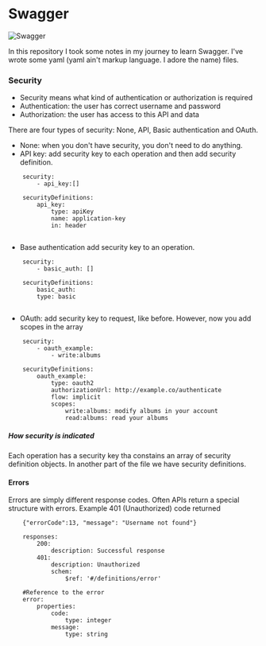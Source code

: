 # Swagger
![Swagger](https://img.shields.io/badge/-Swagger-%23Clojure?style=for-the-badge&logo=swagger&logoColor=white)

In this repository I took some notes in my journey to learn Swagger. I've wrote some yaml (yaml ain't markup language. I adore the name) files.

### Security

- Security means what kind of authentication or authorization is required
- Authentication: the user has correct username and password
- Authorization: the user has access to this API and data

There are four types of security: None, API, Basic authentication and OAuth. 

- None: when you don't have security, you don't need to do anything.
- API key: add security key to each operation and then add security definition.

```
	security:
		- api_key:[]
		
	securityDefinitions:
		api_key:
			type: apiKey
			name: application-key
			in: header
		
```

- Base authentication add security key to an operation.

```
	security:
		- basic_auth: []
		
	securityDefinitions:
		basic_auth:
		type: basic
		

``` 

- OAuth: add security key to request, like before. However, now you add scopes in the array

```
	security:
		- oauth_example:
			- write:albums
			
	securityDefinitions:
		oauth_example:
			type: oauth2
			authorizationUrl: http://example.co/authenticate
			flow: implicit
			scopes:
				write:albums: modify albums in your account
				read:albums: read your albums
```


##### How security is indicated

 Each operation has a security key tha constains an array of security definition objects. In another part of the file we have security definitions.
 
#### Errors

Errors are simply different response codes. Often APIs return a special structure with errors. Example 401 (Unauthorized) code returned

```
	{"errorCode":13, "message": "Username not found"}

```

```
	responses:
		200:
			description: Successful response
		401:
			description: Unauthorized
			schem:
				$ref: '#/definitions/error'
				
	#Reference to the error
	error:
		properties:
			code:
				type: integer
			message:
				type: string

```












